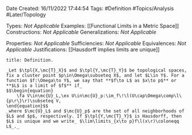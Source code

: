 <div class="topSpace"></div>

Date Created: 16/11/2022 17:44:54
Tags: #Definition #Topics/Analysis #Later/Topology

Types: _Not Applicable_
Examples: [[Functional Limits in a Metric Space]]
Constructions: _Not Applicable_
Generalizations: _Not Applicable_

Properties: _Not Applicable_
Sufficiencies: _Not Applicable_
Equivalences: _Not Applicable_
Justifications: [[Hausdorff implies limits are unique]]

``` ad-Definition
title: Definition.

_Let $\tpl{X,\mc{T}_X}$ and $\tpl{Y,\mc{T}_Y}$ be topological spaces, fix a cluster point $p\in\Omega\subseteq X$, and let $L\in Y$. For a function $f:\Omega\to Y$, we say that **$f\to L$ as $x\to p$** or **$L$ is a limit of $f$** if_
$$\begin{equation}
    \fa V\in\mc{U}_L,\ex U\in\mc{U}_p:\im_f\!\l(U\cap\Omega\comp\l\{p\r\}\r)\subseteq V,
\end{equation}$$
_where $\mc{U}_L$ and $\mc{U}_p$ are the set of all neighborhoods of $L$ and $p$, respectively. If $\tpl{Y,\mc{T}_Y}$ is Hausdorff, then $L$ is unique and we write_ $\lim\limits_{x\to p}f\l(x\r)\coloneqq L$_._

```
